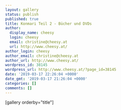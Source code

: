 ```yaml
---
layout: gallery
status: publish
published: true
title: Konmari Teil 2 - Bücher und DVDs
author:
  display_name: cheesy
  login: cheesy
  email: christine@cheesy.at
  url: http://www.cheesy.at/
author_login: cheesy
author_email: christine@cheesy.at
author_url: http://www.cheesy.at/
wordpress_id: 38145
wordpress_url: http://www.cheesy.at/?page_id=38145
date: '2019-03-17 22:26:04 +0000'
date_gmt: '2019-03-17 21:26:04 +0000'
categories: []
comments: []
---
```

[gallery orderby="title"]
